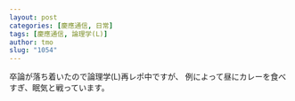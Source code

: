 ```yaml
---
layout: post
categories: [慶應通信, 日常]
tags: [慶應通信, 論理学(L)]
author: tmo
slug: "1054"
---
```

卒論が落ち着いたので論理学(L)再レポ中ですが、
例によって昼にカレーを食べすぎ、眠気と戦っています。
